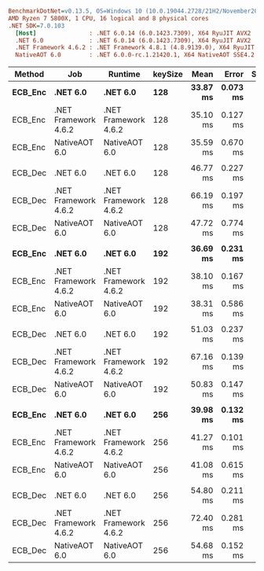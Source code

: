 ``` ini

BenchmarkDotNet=v0.13.5, OS=Windows 10 (10.0.19044.2728/21H2/November2021Update)
AMD Ryzen 7 5800X, 1 CPU, 16 logical and 8 physical cores
.NET SDK=7.0.103
  [Host]               : .NET 6.0.14 (6.0.1423.7309), X64 RyuJIT AVX2
  .NET 6.0             : .NET 6.0.14 (6.0.1423.7309), X64 RyuJIT AVX2
  .NET Framework 4.6.2 : .NET Framework 4.8.1 (4.8.9139.0), X64 RyuJIT VectorSize=256
  NativeAOT 6.0        : .NET 6.0.0-rc.1.21420.1, X64 NativeAOT SSE4.2


```
|  Method |                  Job |              Runtime | keySize |     Mean |    Error |   StdDev |      Min |      Max |   Median | Ratio | RatioSD |
|-------- |--------------------- |--------------------- |-------- |---------:|---------:|---------:|---------:|---------:|---------:|------:|--------:|
| **ECB_Enc** |             **.NET 6.0** |             **.NET 6.0** |     **128** | **33.87 ms** | **0.073 ms** | **0.061 ms** | **33.76 ms** | **33.97 ms** | **33.86 ms** |  **1.00** |    **0.00** |
| ECB_Enc | .NET Framework 4.6.2 | .NET Framework 4.6.2 |     128 | 35.10 ms | 0.127 ms | 0.106 ms | 34.94 ms | 35.35 ms | 35.10 ms |  1.04 |    0.00 |
| ECB_Enc |        NativeAOT 6.0 |        NativeAOT 6.0 |     128 | 35.59 ms | 0.670 ms | 0.688 ms | 34.25 ms | 36.87 ms | 35.51 ms |  1.05 |    0.02 |
|         |                      |                      |         |          |          |          |          |          |          |       |         |
| ECB_Dec |             .NET 6.0 |             .NET 6.0 |     128 | 46.77 ms | 0.227 ms | 0.212 ms | 46.26 ms | 47.12 ms | 46.74 ms |  1.00 |    0.00 |
| ECB_Dec | .NET Framework 4.6.2 | .NET Framework 4.6.2 |     128 | 66.19 ms | 0.197 ms | 0.184 ms | 65.92 ms | 66.49 ms | 66.20 ms |  1.42 |    0.01 |
| ECB_Dec |        NativeAOT 6.0 |        NativeAOT 6.0 |     128 | 47.72 ms | 0.774 ms | 0.724 ms | 46.26 ms | 48.77 ms | 47.71 ms |  1.02 |    0.02 |
|         |                      |                      |         |          |          |          |          |          |          |       |         |
| **ECB_Enc** |             **.NET 6.0** |             **.NET 6.0** |     **192** | **36.69 ms** | **0.231 ms** | **0.216 ms** | **36.00 ms** | **36.98 ms** | **36.70 ms** |  **1.00** |    **0.00** |
| ECB_Enc | .NET Framework 4.6.2 | .NET Framework 4.6.2 |     192 | 38.10 ms | 0.167 ms | 0.156 ms | 37.92 ms | 38.46 ms | 38.07 ms |  1.04 |    0.01 |
| ECB_Enc |        NativeAOT 6.0 |        NativeAOT 6.0 |     192 | 38.31 ms | 0.586 ms | 0.548 ms | 37.67 ms | 38.97 ms | 38.69 ms |  1.04 |    0.02 |
|         |                      |                      |         |          |          |          |          |          |          |       |         |
| ECB_Dec |             .NET 6.0 |             .NET 6.0 |     192 | 51.03 ms | 0.237 ms | 0.198 ms | 50.84 ms | 51.53 ms | 51.01 ms |  1.00 |    0.00 |
| ECB_Dec | .NET Framework 4.6.2 | .NET Framework 4.6.2 |     192 | 67.16 ms | 0.139 ms | 0.130 ms | 66.99 ms | 67.40 ms | 67.11 ms |  1.32 |    0.00 |
| ECB_Dec |        NativeAOT 6.0 |        NativeAOT 6.0 |     192 | 50.83 ms | 0.147 ms | 0.137 ms | 50.48 ms | 50.99 ms | 50.83 ms |  1.00 |    0.01 |
|         |                      |                      |         |          |          |          |          |          |          |       |         |
| **ECB_Enc** |             **.NET 6.0** |             **.NET 6.0** |     **256** | **39.98 ms** | **0.132 ms** | **0.123 ms** | **39.79 ms** | **40.19 ms** | **39.96 ms** |  **1.00** |    **0.00** |
| ECB_Enc | .NET Framework 4.6.2 | .NET Framework 4.6.2 |     256 | 41.27 ms | 0.101 ms | 0.084 ms | 41.18 ms | 41.48 ms | 41.24 ms |  1.03 |    0.00 |
| ECB_Enc |        NativeAOT 6.0 |        NativeAOT 6.0 |     256 | 41.08 ms | 0.615 ms | 0.575 ms | 40.50 ms | 42.25 ms | 40.78 ms |  1.03 |    0.01 |
|         |                      |                      |         |          |          |          |          |          |          |       |         |
| ECB_Dec |             .NET 6.0 |             .NET 6.0 |     256 | 54.80 ms | 0.211 ms | 0.176 ms | 54.61 ms | 55.09 ms | 54.78 ms |  1.00 |    0.00 |
| ECB_Dec | .NET Framework 4.6.2 | .NET Framework 4.6.2 |     256 | 72.40 ms | 0.281 ms | 0.263 ms | 71.95 ms | 72.79 ms | 72.43 ms |  1.32 |    0.01 |
| ECB_Dec |        NativeAOT 6.0 |        NativeAOT 6.0 |     256 | 54.68 ms | 0.152 ms | 0.134 ms | 54.43 ms | 54.93 ms | 54.71 ms |  1.00 |    0.00 |
